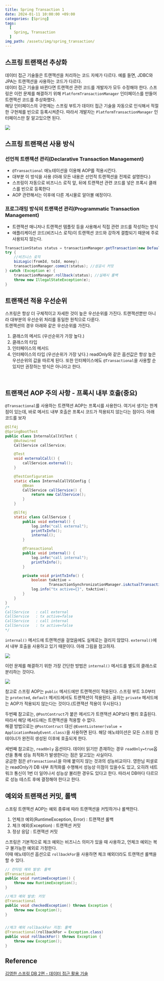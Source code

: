 ```yaml
---
title: Spring Transaction 1
date: 2024-01-11 10:00:00 +09:00
categories: [Spring]
tags:
  [
    Spring, Transaction
  ]
img_path: /assets/img/spring_transaction/
---
```


## 스프링 트랜잭션 추상화
데이터 접근 기술들은 트랜잭션을 처리하는 코드 자체가 다르다. 예를 들면, JDBC와 JPA는 트랜잭션을 사용하는 코드가 다르다.<br>
데이터 접근 기술을 바뀐다면 트랜잭션 관련 코드를 개발자가 모두 수정해야 한다. 스프링은 이런 문제를 해결하기 위해 `PlatformTransactionManager` 인터페이스를 만들어 트랜잭션 코드를 추상화했다.<br>
해당 인터페이스의 구현체는 스프링 부트가 데이터 접근 기술을 자동으로 인식해서 적절한 구현체를 빈으로 등록시켜준다. 따라서 개발자는 `PlatformTransactionManager` 인터페이스만 잘 알고있으면 된다.

![](1.png)

## 스프링 트랜잭션 사용 방식
### 선언적 트랜잭션 관리(Declarative Transaction Management)
- `@Transactional` 애노테이션을 이용해 AOP를 적용시킨다.
- 대부분 이 방식을 사용 (아래 모든 내용은 선언적 트랜잭션을 전제로 설명한다.)
- 스프링이 자동으로 비즈니스 로직 앞, 뒤에 트랜잭션 관련 코드를 넣은 프록시 클래스를 빈으로 등록한다
- AOP 관련해서는 이후에 다른 게시물로 알아볼 예정이다.

### 프로그래밍 방식의 트랜잭션 관리(Programmatic Transaction Management)
- 트랜잭션 매니저나 트랜잭션 템플릿 등을 사용해서 직접 관련 코드를 작성하는 방식
- 애플리케이션 코드(비즈니스 로직)이 트랜잭션 코드와 강하게 결합되기 때문에 주로 사용되지 않는다.

```java
TransactionStatus status = transactionManager.getTransaction(new DefaultTransactionDefinition()); // 트랜잭션 시작
try {
    //비즈니스 로직
    bizLogic(fromId, toId, money);
    transactionManager.commit(status); //성공시 커밋
} catch (Exception e) {
    transactionManager.rollback(status); //실패시 롤백
    throw new IllegalStateException(e);
}
```

## 트랜잭션 적용 우선순위
스프링은 항상 더 구체적이고 자세한 것이 높은 우선순위를 가진다. 트랜잭션뿐만 아니라 대부분의 우선순위 처리를 동일한 원칙으로 다룬다.<br>
트랜잭션의 경우 아래와 같은 우선순위를 가진다.
1. 클래스의 메서드 (우선순위가 가장 높다.)
2. 클래스의 타입
3. 인터페이스의 메서드
4. 인터페이스의 타입 (우선순위가 가장 낮다.)
readOnly와 같은 옵션값은 항상 높은 우선순위의 값을 따르게 된다. 또한 인터페이스에도 `@Transactional`을 사용할 순 있지만 권장하는 방식은 아니라고 한다.

<br>

## 트랜잭션 AOP 주의 사항 - 프록시 내부 호출(중요)
`@Transactional`를 사용하는 트랜잭션 AOP는 프록시를 사용한다. 여기서 생기는 한계점이 있는데, 바로 메서드 내부 호출은 프록시 코드가 적용되지 않는다는 점이다. 아래 코드를 보자

```java
@Slf4j
@SpringBootTest
public class InternalCallV1Test {
    @Autowired
    CallService callService;

    @Test
    void externalCall() {
        callService.external();
    }

    @TestConfiguration
    static class InternalCallV1Config {
        @Bean
        CallService callService() {
            return new CallService();
        }
    }

    @Slf4j
    static class CallService {
        public void external() {
            log.info("call external");
            printTxInfo();
            internal();
        }

        @Transactional
        public void internal() {
            log.info("call internal");
            printTxInfo();
        }

        private void printTxInfo() {
            boolean txActive =
                    TransactionSynchronizationManager.isActualTransactionActive();
            log.info("tx active={}", txActive);
        }
    }
}
/*
CallService   : call external
CallService   : tx active=false
CallService   : call internal
CallService   : tx active=false
*/
```

`internal()` 메서드에 트랜잭션을 걸었음에도 실제로는 걸리지 않았다. `external()`에서 내부 호출을 사용하고 있기 때문이다. 아래 그림을 참고하자.

![](2.png)

이런 문제를 해결하기 위한 가장 간단한 방법은 `internal()` 메서드를 별도의 클래스로 분리하는 것이다.

![](3.png)

참고로 스프링 AOP는 `public` 메서드에만 트랜잭션이 적용된다. 스프링 부트 3.0부터는 `protected`, `default` 메서드에서도 트랜잭션이 적용된다. 골자는 `private` 메서드에는 AOP가 적용되지 않는다는 것이다.(트랜잭션 적용이 무시된다.)

두번째 참고로는, `@PostContruct`가 붙은 메서드가 트랜잭션 AOP보다 빨리 호출된다. 따라서 해당 메서드에는 트랜잭션을 적용할 수 없다.<br>
해결 방법으로는 `@PostContruct` 대신 `@EventListener(value = ApplicationReadyEvent.class)`을 사용하면 된다. 해당 애노테이션은 모든 스프링 컨테이너가 완전히 생성된 이후에 호출되게 한다.

세번째 참고로는, `readOnly` 옵션이다. 데이터 읽기만 존재하는 경우 `readOnly=true`옵션을 통해 성능 최적화가 발생한다는 점은 알고있는 사실이다.<br>
궁금한 점은 `@Transactional`을 아예 붙이지 않는 것과의 성능비교이다. 영한님 피셜로는 readOnly가 DB 내부 최적화를 수행해서 성능상 이점이 있을수도 있고, 오히려 네트워크 통신이 1번 더 일어나서 성능상 불리한 경우도 있다고 한다. 따라서 DB마다 다르므로 성능 테스트 후에 결정해야 한다고 한다.

## 예외와 트랜잭션 커밋, 롤백
스프링 트랜잭션 AOP는 예외 종류에 따라 트랜잭션을 커밋하거나 롤백한다.
1. 언체크 예외(RuntimeException, Error) : 트랜잭션 롤백
2. 체크 예외(Exception) : 트랜잭션 커밋
3. 정상 응답 : 트랜잭션 커밋

스프링은 기본적으로 체크 예외는 비즈니스 의미가 있을 때 사용하고, 언체크 예외는 복구 불가능한 예외로 가정한다.<br>
이때 애노테이션 옵션으로 `rollbackFor`을 사용하면 체크 예외더라도 트랜잭션 롤백을 할 수 있다.

```java
// 런타임 예외 발생: 롤백
@Transactional
public void runtimeException() {
    throw new RuntimeException();
}

//체크 예외 발생: 커밋
@Transactional
public void checkedException() throws Exception {
    throw new Exception();
}


//체크 예외 rollbackFor 지정: 롤백
@Transactional(rollbackFor = Exception.class)
public void rollbackFor() throws Exception {
    throw new Exception();
}
```

## Reference
[김영한 스프링 DB 2편 - 데이터 접근 활용 기술](https://www.inflearn.com/course/%EC%8A%A4%ED%94%84%EB%A7%81-db-2)